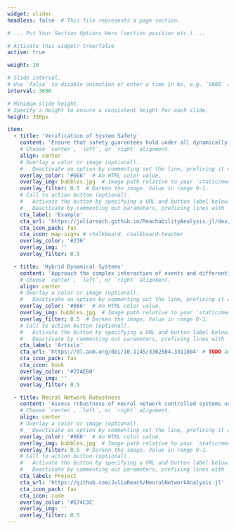 ```yaml
---
widget: slider
headless: false  # This file represents a page section.

# ... Put Your Section Options Here (section position etc.) ...

# Activate this widget? true/false
active: true

weight: 10

# Slide interval.
# Use `false` to disable animation or enter a time in ms, e.g. `5000` (5s).
interval: 3600

# Minimum slide height.
# Specify a height to ensure a consistent height for each slide.
height: 350px

item:
  - title: 'Verification of System Safety'
    content: 'Ensure that safety guarantees hold under all dynamically feasible behaviors'
    # Choose `center`, `left`, or `right` alignment.
    align: center
    # Overlay a color or image (optional).
    #   Deactivate an option by commenting out the line, prefixing it with `#`.
    overlay_color: '#666'  # An HTML color value.
    overlay_img: bubbles.jpg  # Image path relative to your `static/media/` folder
    overlay_filter: 0.5  # Darken the image. Value in range 0-1.
    # Call to action button (optional).
    #   Activate the button by specifying a URL and button label below.
    #   Deactivate by commenting out parameters, prefixing lines with `#`.
    cta_label: 'Example'
    cta_url: 'https://juliareach.github.io/ReachabilityAnalysis.jl/dev/generated_examples/ISS/' # TODO add new example in the webpage
    cta_icon_pack: fas
    cta_icon: map-signs # chalkboard, chalkboard-teacher
    overlay_color: '#236'
    overlay_img: ''
    overlay_filter: 0.5

  - title: 'Hybrid Dynamical Systems'
    content: 'Approach the complex interaction of events and differential equations with set propagation techniques'
    # Choose `center`, `left`, or `right` alignment.
    align: center
    # Overlay a color or image (optional).
    #   Deactivate an option by commenting out the line, prefixing it with `#`.
    overlay_color: '#666'  # An HTML color value.
    overlay_img: bubbles.jpg  # Image path relative to your `static/media/` folder
    overlay_filter: 0.5  # Darken the image. Value in range 0-1.
    # Call to action button (optional).
    #   Activate the button by specifying a URL and button label below.
    #   Deactivate by commenting out parameters, prefixing lines with `#`.
    cta_label: 'Article'
    cta_url: 'https://dl.acm.org/doi/10.1145/3302504.3311804' # TODO add new example in the webpage
    cta_icon_pack: fas
    cta_icon: book
    overlay_color: '#27AE60'
    overlay_img: ''
    overlay_filter: 0.5

  - title: Neural Network Robustness
    content: 'Assess robustness of neural network controlled systems using set-based Reachability Analysis'
    # Choose `center`, `left`, or `right` alignment.
    align: center
    # Overlay a color or image (optional).
    #   Deactivate an option by commenting out the line, prefixing it with `#`.
    overlay_color: '#666'  # An HTML color value.
    overlay_img: bubbles.jpg  # Image path relative to your `static/media/` folder
    overlay_filter: 0.5  # Darken the image. Value in range 0-1.
    # Call to action button (optional).
    #   Activate the button by specifying a URL and button label below.
    #   Deactivate by commenting out parameters, prefixing lines with `#`.
    cta_label: Project
    cta_url: 'https://github.com/JuliaReach/NeuralNetworkAnalysis.jl'
    cta_icon_pack: fas
    cta_icon: code
    overlay_color: '#E74C3C'
    overlay_img: ''
    overlay_filter: 0.5
---
```

